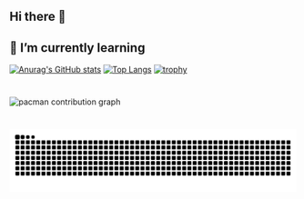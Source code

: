 ## Hi there 👋
## 🌱 I’m currently learning
[![Anurag's GitHub stats](https://github-readme-stats.vercel.app/api?username=AlokSingh04&show_icons=true&theme=radical)](https://github.com/AlokSingh04)
[![Top Langs](https://github-readme-stats.vercel.app/api/top-langs/?username=AlokSingh04&langs_count=6&layout=compact)](https://github.com/AlokSingh04)
[![trophy](https://github-profile-trophy.vercel.app/?username=AlokSingh04)](https://github.com/AlokSingh04)

###

<br clear="both">

<picture>
  <source media="(prefers-color-scheme: dark)" srcset="https://raw.githubusercontent.com/AlokSingh04/AlokSingh04/output/pacman-contribution-graph-dark.svg">
  <source media="(prefers-color-scheme: light)" srcset="https://raw.githubusercontent.com/AlokSingh04/AlokSingh04/output/pacman-contribution-graph.svg">
  <img alt="pacman contribution graph" src="https://raw.githubusercontent.com/AlokSingh04/AlokSingh04/output/pacman-contribution-graph.svg">
</picture>

###

<br clear="both">

<img src="https://raw.githubusercontent.com/AlokSingh04/AlokSingh04/output/snake.svg" alt="Snake animation" />

###

<!--
**AlokSingh04/AlokSingh04** is a ✨ _special_ ✨ repository because its `README.md` (this file) appears on your GitHub profile.
